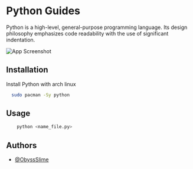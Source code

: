 # Python Guides

Python is a high-level, general-purpose programming language. Its design philosophy emphasizes code readability with the use of significant indentation.

![App Screenshot](https://raw.githubusercontent.com/ObyssSlime/GithubImages/main/2022-12-16_19-39.png?token=GHSAT0AAAAAAB4OFCRE54UEB7AWBCU5BYIYY45ZSLQ)

## Installation

Install Python with arch linux

```bash
  sudo pacman -Sy python
```

## Usage

```python
    python <name_file.py>
```

## Authors

- [@ObyssSlime](https://www.github.com/ObyssSlime)
